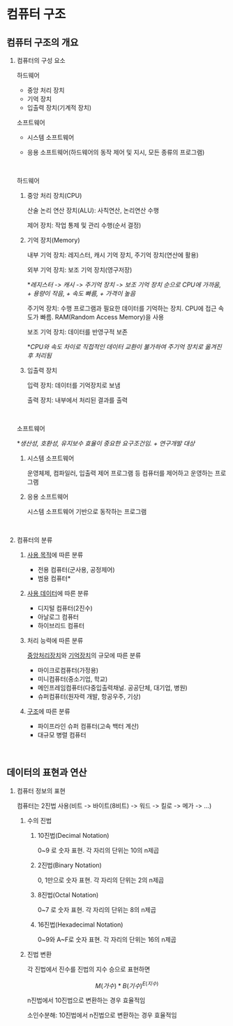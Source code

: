 # 컴퓨터 구조

## 컴퓨터 구조의 개요

1. 컴퓨터의 구성 요소

   하드웨어

   - 중앙 처리 장치
   - 기억 장치
   - 입출력 장치(기계적 장치)

   소프트웨어

   - 시스템 소프트웨어

   - 응용 소프트웨어(하드웨어의 동작 제어 및 지시, 모든 종류의 프로그램)

     <br/>

   하드웨어

   1) 중앙 처리 장치(CPU)
      
      산술 논리 연산 장치(ALU): 사칙연산, 논리연산 수행

      제어 장치: 작업 통제 및 관리 수행(순서 결정)
      
   2. 기억 장치(Memory)

      내부 기억 장치: 레지스터, 캐시 기억 장치, 주기억 장치(연산에 활용)

      외부 기억 장치: 보조 기억 장치(영구저장)

      **레지스터 -> 캐시 -> 주기억 장치 -> 보조 기억 장치 순으로 CPU에 가까움, + 용량이 작음, + 속도 빠름, + 가격이 높음*

      주기억 장치: 수행 프로그램과 필요한 데이터를 기억하는 장치. CPU에 접근 속도가 빠름. RAM(Random Access Memory)을 사용

      보조 기억 장치: 데이터를 반영구적 보존

      **CPU와 속도 차이로 직접적인 데이터 교환이 불가하여 주기억 장치로 옮겨진 후 처리됨*

   3. 입출력 장치

      입력 장치: 데이터를 기억장치로 보냄

      출력 장치: 내부에서 처리된 결과를 출력

      <br/>

   소프트웨어

   **생산성, 호환성, 유지보수 효율이 중요한 요구조건임. + 연구개발 대상*

   1. 시스템 소프트웨어

      운영체제, 컴파일러, 입출력 제어 프로그램 등 컴퓨터를 제어하고 운영하는 프로그램

   2. 응용 소프트웨어

      시스템 소프트웨어 기반으로 동작하는 프로그램

      <br/>

2. 컴퓨터의 분류

   1. <u>사용 목적</u>에 따른 분류
      
      - 전용 컴퓨터(군사용, 공정제어)
      - 범용 컴퓨터*
      
   2. <u>사용 데이터</u>에 따른 분류
      
      - 디지털 컴퓨터(2진수)
      - 아날로그 컴퓨터
      - 하이브리드 컴퓨터
      
   3. 처리 능력에 따른 분류

      <u>중앙처리장치</u>와 <u>기억장치</u>의 규모에 따른 분류

      - 마이크로컴퓨터(가정용)
      - 미니컴퓨터(중소기업, 학교)
      - 메인프레임컴퓨터(다중입출력채널. 공공단체, 대기업, 병원)
      - 슈퍼컴퓨터(원자력 개발, 항공우주, 기상)

   4. <u>구조</u>에 따른 분류

      - 파이프라인 슈퍼 컴퓨터(고속 백터 계산)
      - 대규모 병렬 컴퓨터

<br/>

## 데이터의 표현과 연산

1. 컴퓨터 정보의 표현

   컴퓨터는 2진법 사용(비트 -> 바이트(8비트) -> 워드 -> 킬로 -> 메가 -> ...)

   1. 수의 진법

      1. 10진법(Decimal Notation)

         0~9 로 숫자 표현. 각 자리의 단위는 10의 n제곱

      2. 2진법(Binary Notation)

         0, 1만으로 숫자 표현. 각 자리의 단위는 2의 n제곱

      3. 8진법(Octal Notation)

         0~7 로 숫자 표현. 각 자리의 단위는 8의 n제곱

      4. 16진법(Hexadecimal Notation)

         0~9와 A~F로 숫자 표현. 각 자리의 단위는 16의 n제곱

   2. 진법 변환

      각 진법에서 진수를 진법의 지수 승으로 표현하면

      
      $$
      {M(가수)} * {B(기수)} ^ {E(지수)}
      $$
      

      n진법에서 10진법으로 변환하는 경우 효율적임

      소인수분해: 10진법에서 n진법으로 변환하는 경우 효율적임
      
   
